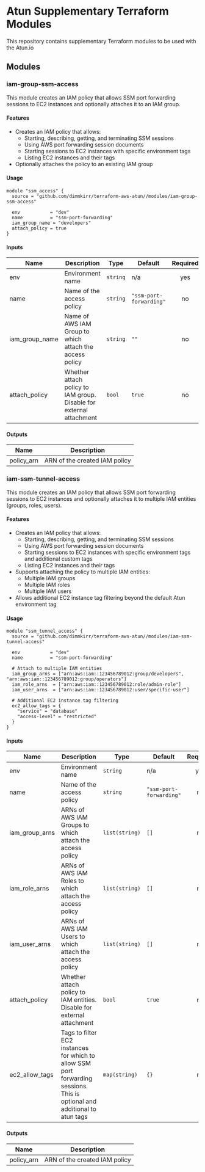 # Atun Supplementary Terraform Modules
This repository contains supplementary Terraform modules to be used with the Atun.io

## Modules

### iam-group-ssm-access

This module creates an IAM policy that allows SSM port forwarding sessions to EC2 instances and optionally attaches it to an IAM group.

#### Features

- Creates an IAM policy that allows:
  - Starting, describing, getting, and terminating SSM sessions
  - Using AWS port forwarding session documents
  - Starting sessions to EC2 instances with specific environment tags
  - Listing EC2 instances and their tags
- Optionally attaches the policy to an existing IAM group

#### Usage

```hcl
module "ssm_access" {
  source = "github.com/dimmkirr/terraform-aws-atun//modules/iam-group-ssm-access"
  
  env           = "dev"
  name          = "ssm-port-forwarding"
  iam_group_name = "developers"
  attach_policy = true
}
```

#### Inputs

| Name | Description | Type | Default | Required |
|------|-------------|------|---------|:--------:|
| env | Environment name | `string` | n/a | yes |
| name | Name of the access policy | `string` | `"ssm-port-forwarding"` | no |
| iam_group_name | Name of AWS IAM Group to which attach the access policy | `string` | `""` | no |
| attach_policy | Whether attach policy to IAM group. Disable for external attachment | `bool` | `true` | no |

#### Outputs

| Name | Description |
|------|-------------|
| policy_arn | ARN of the created IAM policy |

### iam-ssm-tunnel-access

This module creates an IAM policy that allows SSM port forwarding sessions to EC2 instances and optionally attaches it to multiple IAM entities (groups, roles, users).

#### Features

- Creates an IAM policy that allows:
  - Starting, describing, getting, and terminating SSM sessions
  - Using AWS port forwarding session documents
  - Starting sessions to EC2 instances with specific environment tags and additional custom tags
  - Listing EC2 instances and their tags
- Supports attaching the policy to multiple IAM entities:
  - Multiple IAM groups
  - Multiple IAM roles
  - Multiple IAM users
- Allows additional EC2 instance tag filtering beyond the default Atun environment tag

#### Usage

```hcl
module "ssm_tunnel_access" {
  source = "github.com/dimmkirr/terraform-aws-atun//modules/iam-ssm-tunnel-access"
  
  env           = "dev"
  name          = "ssm-port-forwarding"
  
  # Attach to multiple IAM entities
  iam_group_arns = ["arn:aws:iam::123456789012:group/developers", "arn:aws:iam::123456789012:group/operators"]
  iam_role_arns  = ["arn:aws:iam::123456789012:role/admin-role"]
  iam_user_arns  = ["arn:aws:iam::123456789012:user/specific-user"]
  
  # Additional EC2 instance tag filtering
  ec2_allow_tags = {
    "service" = "database"
    "access-level" = "restricted"
  }
}
```

#### Inputs

| Name | Description | Type | Default | Required |
|------|-------------|------|---------|:--------:|
| env | Environment name | `string` | n/a | yes |
| name | Name of the access policy | `string` | `"ssm-port-forwarding"` | no |
| iam_group_arns | ARNs of AWS IAM Groups to which attach the access policy | `list(string)` | `[]` | no |
| iam_role_arns | ARNs of AWS IAM Roles to which attach the access policy | `list(string)` | `[]` | no |
| iam_user_arns | ARNs of AWS IAM Users to which attach the access policy | `list(string)` | `[]` | no |
| attach_policy | Whether attach policy to IAM entities. Disable for external attachment | `bool` | `true` | no |
| ec2_allow_tags | Tags to filter EC2 instances for which to allow SSM port forwarding sessions. This is optional and additional to atun tags | `map(string)` | `{}` | no |

#### Outputs

| Name | Description |
|------|-------------|
| policy_arn | ARN of the created IAM policy |
